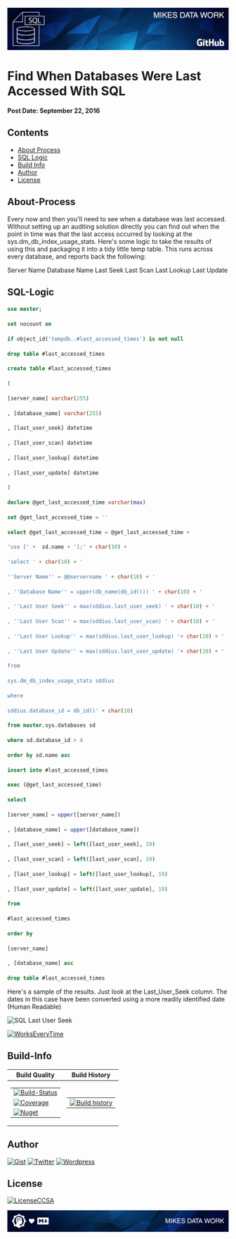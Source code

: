 ![MIKES DATA WORK GIT REPO](https://raw.githubusercontent.com/mikesdatawork/images/master/git_mikes_data_work_banner_01.png "Mikes Data Work")        

# Find When Databases Were Last Accessed With SQL
**Post Date: September 22, 2016**        



## Contents    
- [About Process](##About-Process)  
- [SQL Logic](#SQL-Logic)  
- [Build Info](#Build-Info)  
- [Author](#Author)  
- [License](#License)       

## About-Process

<p>Every now and then you'll need to see when a database was last accessed. Without setting up an auditing solution directly you can find out when the point in time was that the last access occurred by looking at the sys.dm_db_index_usage_stats. Here's some logic to take the results of using this and packaging it into a tidy little temp table.
This runs across every database, and reports back the following:

Server Name
Database Name
Last Seek
Last Scan
Last Lookup
Last Update</p>      


## SQL-Logic
```SQL
use master;
 
set nocount on
 
if object_id('tempdb..#last_accessed_times') is not null
 
drop table #last_accessed_times
 
create table #last_accessed_times
 
(
 
[server_name] varchar(255)
 
, [database_name] varchar(255)
 
, [last_user_seek] datetime
 
, [last_user_scan] datetime
 
, [last_user_lookup] datetime
 
, [last_user_update] datetime
 
)
 
declare @get_last_accessed_time varchar(max)
 
set @get_last_accessed_time = ''
 
select @get_last_accessed_time = @get_last_accessed_time +
 
'use [' +  sd.name + '];' + char(10) +
 
'select ' + char(10) + '
 
''Server Name'' = @@servername ' + char(10) + '
 
, ''Database Name'' = upper(db_name(db_id())) ' + char(10) + '
 
, ''Last User Seek'' = max(sddius.last_user_seek) ' + char(10) + '
 
, ''Last User Scan'' = max(sddius.last_user_scan) ' + char(10) + '
 
, ''Last User Lookup'' = max(sddius.last_user_lookup) '+ char(10) + '
 
, ''Last User Update'' = max(sddius.last_user_update) '+ char(10) + '
 
from
 
sys.dm_db_index_usage_stats sddius
 
where
 
sddius.database_id = db_id()' + char(10)
 
from master.sys.databases sd
 
where sd.database_id > 4
 
order by sd.name asc
 
insert into #last_accessed_times
 
exec (@get_last_accessed_time)
 
select
 
[server_name] = upper([server_name])
 
, [database_name] = upper([database_name])
 
, [last_user_seek] = left([last_user_seek], 19)
 
, [last_user_scan] = left([last_user_scan], 19)
 
, [last_user_lookup] = left([last_user_lookup], 19)
 
, [last_user_update] = left([last_user_update], 19)
 
from
 
#last_accessed_times
 
order by
 
[server_name]
 
, [database_name] asc
 
drop table #last_accessed_times
```
Here's a sample of the results. Just look at the Last_User_Seek column. The dates in this case have been converted using a more readily identified date (Human Readable)

![SQL Last User Seek]( https://mikesdatawork.files.wordpress.com/2016/09/image0011.png "Get Last Accessed")
 


[![WorksEveryTime](https://forthebadge.com/images/badges/60-percent-of-the-time-works-every-time.svg)](https://shitday.de/)

## Build-Info

| Build Quality | Build History |
|--|--|
|<table><tr><td>[![Build-Status](https://ci.appveyor.com/api/projects/status/pjxh5g91jpbh7t84?svg?style=flat-square)](#)</td></tr><tr><td>[![Coverage](https://coveralls.io/repos/github/tygerbytes/ResourceFitness/badge.svg?style=flat-square)](#)</td></tr><tr><td>[![Nuget](https://img.shields.io/nuget/v/TW.Resfit.Core.svg?style=flat-square)](#)</td></tr></table>|<table><tr><td>[![Build history](https://buildstats.info/appveyor/chart/tygerbytes/resourcefitness)](#)</td></tr></table>|

## Author

[![Gist](https://img.shields.io/badge/Gist-MikesDataWork-<COLOR>.svg)](https://gist.github.com/mikesdatawork)
[![Twitter](https://img.shields.io/badge/Twitter-MikesDataWork-<COLOR>.svg)](https://twitter.com/mikesdatawork)
[![Wordpress](https://img.shields.io/badge/Wordpress-MikesDataWork-<COLOR>.svg)](https://mikesdatawork.wordpress.com/)
    
## License
[![LicenseCCSA](https://img.shields.io/badge/License-CreativeCommonsSA-<COLOR>.svg)](https://creativecommons.org/share-your-work/licensing-types-examples/)

![Mikes Data Work](https://raw.githubusercontent.com/mikesdatawork/images/master/git_mikes_data_work_banner_02.png "Mikes Data Work")

